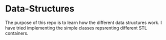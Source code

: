 # Data-Structures
The purpose of this repo is to learn how the different data structures work. 
I have tried implementing the simple classes repsrenting different STL containers.
